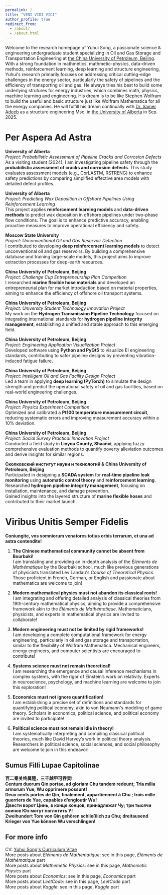 ```yaml
---
permalink: /
title: "VENI VIDI VICI"
author_profile: true
redirect_from: 
  - /about/
  - /about.html
---
```


Welcome to the research homepage of Yuhui Song, a passionate science & engineering undergraduate student specializing in Oil and Gas Storage and Transportation Engineering at [the China University of Petroleum, Beijing](https://www.cup.edu.cn/). With a strong foundation in mathmetics, mathmetic-physics, data-driven methods, reinforcement learning, deep learning and structure engineering, Yuhui's research primarily focuses on addressing critical cutting-edge challenges in the energy sector, particularly the safety of pipelines and the efficiency of transporting oil and gas. He always tries his best to build some underlying strutures for energy industries, which combines math, physics, machine learning and engineering. His dream is to be like Stephen Wolfram to build the useful and basic structure just like Wolfram Mathematica for all the energy companies. He will fulfill his dream continually with [Dr. Samer Adeeb](https://apps.ualberta.ca/directory/person/adeeb) as a structure engineering Msc. in [the University of Alberta](https://www.ualberta.ca/) in Sep. 2025.

Per Aspera Ad Astra
======
**University of Alberta**  
  *Project: Probabilistic Assessment of Pipeline Cracks and Corrosion Defects*  
  As a visiting student (2024), I am investigating pipeline safety through the **probabilistic assessment of cracks and corrosion defects**. This study evaluates assessment models (e.g., CorLASTM, RSTRENG) to enhance safety predictions by comparing simplified effective area models with detailed defect profiles.

**University of Alberta**  
  *Project: Predicting Wax Deposition in Offshore Pipelines Using Reinforcement Learning*  
  This project applies **reinforcement learning models** and **data-driven methods** to predict wax deposition in offshore pipelines under two-phase flow conditions. The goal is to enhance predictive accuracy, enabling proactive measures to improve operational efficiency and safety.

**Moscow State University**  
  *Project: Unconventional Oil and Gas Reservoir Detection*  
  I contributed to developing **deep reinforcement learning models** to detect unconventional oil and gas reservoirs. By building a comprehensive database and training large-scale models, this project aims to improve extraction processes for deep-earth resources.

**China University of Petroleum, Beijing**   
  *Project: Challenge Cup Entrepreneurship Plan Competition*  
  I researched **marine flexible hose materials** and developed an entrepreneurial plan for market introduction based on material properties, aiming to enhance the efficiency of offshore oil transport systems.

**China University of Petroleum, Beijing**   
  *Project: University Student Technology Innovation Project*  
  My work on the **Hydrogen Transmission Pipeline Technology** focused on integrating international standards for **hydrogen pipeline integrity management**, establishing a unified and stable approach to this emerging field.

**China University of Petroleum, Beijing**   
  *Project: Engineering Application Visualization Project*  
  Developed software using **Python and PyQt5** to visualize EI engineering standards, contributing to safer pipeline designs by preventing vibration-induced fatigue failure.

**China University of Petroleum, Beijing**   
  *Project: Intelligent Oil and Gas Facility Design Project*  
  Led a team in applying **deep learning (PyTorch)** to simulate the design strength and predict the operational safety of oil and gas facilities, based on real-world engineering challenges.

**China University of Petroleum, Beijing**   
  *Project: Physics Experiment Competition*  
  Optimized and calibrated a **Pt100 temperature measurement circuit**, reducing systematic errors and improving measurement accuracy within a 10% deviation.

**China University of Petroleum, Beijing**   
  *Project: Social Survey Practical Innovation Project*  
  Conducted a field study in **Linyou County, Shaanxi**, applying fuzzy comprehensive evaluation methods to quantify poverty alleviation outcomes and derive insights for similar regions.

**Сколковский институт науки и технологий & China University of Petroleum, Beijing**    
  Participated in designing a **SCADA system** for **real-time pipeline leak monitoring** using **automatic control theory** and **reinforcement learning**.  
  Researched **hydrogen pipeline integrity management**, focusing on installation, maintenance, and damage prevention.  
  Gained insights into the layered structure of **marine flexible hoses** and contributed to their market launch.  

Viribus Unitis Semper Fidelis
======
**Coniungite, vos somniorum venatores totius orbis terrarum, et una ad astra contendite!**

1. **The Chinese mathematical community cannot be absent from Bourbaki!**  
   I am translating and providing an in-depth analysis of the *Éléments de Mathématique* by the Bourbaki school, much like previous generations of physicists translated Lev Landau's *Course of Theoretical Physics*. Those proficient in French, German, or English and passionate about mathematics are welcome to join!

2. **Modern mathematical physics must not abandon its classical roots!**  
   I am integrating and offering detailed analysis of classical theories from 19th-century mathematical physics, aiming to provide a comprehensive framework akin to the *Éléments de Mathématique*. Mathematicians, physicists, and experts in mathematical physics are invited to collaborate!

3. **Modern engineering must not be limited by rigid frameworks!**  
   I am developing a complete computational framework for energy engineering, particularly in oil and gas storage and transportation, similar to the flexibility of Wolfram Mathematica. Mechanical engineers, energy engineers, and computer scientists are encouraged to contribute!

4. **Systems science must not remain theoretical!**  
   I am researching the emergence and causal inference mechanisms in complex systems, with the rigor of Einstein’s work on relativity. Experts in neuroscience, psychology, and machine learning are welcome to join this exploration!

5. **Economics must not ignore quantification!**  
   I am establishing a precise set of definitions and standards for quantifying political economy, akin to von Neumann's modeling of game theory. Scholars in economics, political science, and political economy are invited to participate!

6. **Political science must not remain idle in theory!**  
   I am systematically interpreting and compiling classical political theories, much like David Harvey’s work in political theory analysis. Researchers in political science, social sciences, and social philosophy are welcome to join in this endeavor!

Sumus Filli Lupae Capitolinae
------
**百二秦关终属楚，三千越甲可吞吴!**  
**Centum duorum Qin portae, ad gloriam Chu tandem redeunt; Tria milia armorum Yue, Wu opprimere possunt!**  
**Deux cents portes de Qin, finalement, appartiennent à Chu ; trois mille guerriers de Yue, capables d’engloutir Wu!**  
**Двести ворот Цинь, в конце концов, принадлежат Чу; три тысячи воинов Юэ могут поглотить У!**  
**Zweihundert Tore von Qin gehören schließlich zu Chu; dreitausend Krieger von Yue können Wu verschlingen!**  

For more info
------
CV: [Yuhui Song's Curriculum Vitae](.../assets/Curriculum_Vitae.pdf)   
More posts about *Éléments de Mathématique*: see in this page, *Éléments de Mathématique* part  
More posts about *Mathemetic Physics*: see in this page, *Mathemetic Physics* part  
More posts about *Economics*: see in this page, *Economics* part  
More posts about *LeetCode*: see in this page, *LeetCode* part   
More posts about *Kaggle*: see in this page, *Kaggle* part   
